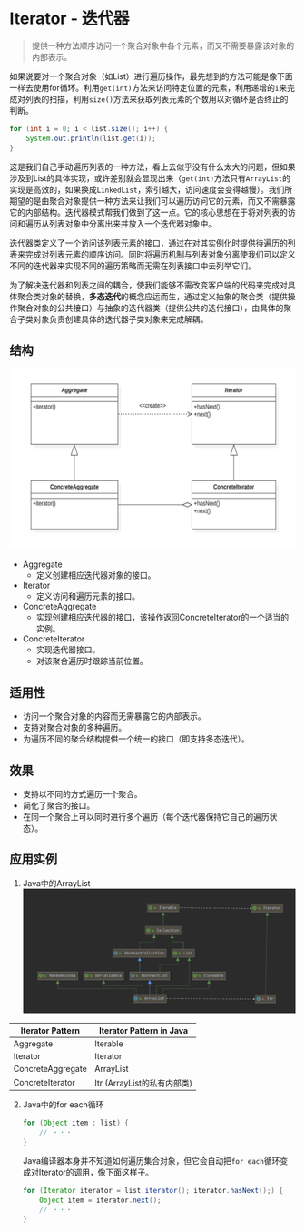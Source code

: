 # Iterator - 迭代器
> 提供一种方法顺序访问一个聚合对象中各个元素，而又不需要暴露该对象的内部表示。

如果说要对一个聚合对象（如List）进行遍历操作，最先想到的方法可能是像下面一样去使用for循环。利用`get(int)`方法来访问特定位置的元素，利用递增的`i`来完成对列表的扫描，利用`size()`方法来获取列表元素的个数用以对循环是否终止的判断。
```java
for (int i = 0; i < list.size(); i++) {
    System.out.println(list.get(i));
}
```
这是我们自己手动遍历列表的一种方法，看上去似乎没有什么太大的问题，但如果涉及到List的具体实现，或许差别就会显现出来（`get(int)`方法只有`ArrayList`的实现是高效的，如果换成`LinkedList`，索引越大，访问速度会变得越慢）。我们所期望的是由聚合对象提供一种方法来让我们可以遍历访问它的元素，而又不需暴露它的内部结构。迭代器模式帮我们做到了这一点。它的核心思想在于将对列表的访问和遍历从列表对象中分离出来并放入一个迭代器对象中。

迭代器类定义了一个访问该列表元素的接口，通过在对其实例化时提供待遍历的列表来完成对列表元素的顺序访问。同时将遍历机制与列表对象分离使我们可以定义不同的迭代器来实现不同的遍历策略而无需在列表接口中去列举它们。

为了解决迭代器和列表之间的耦合，使我们能够不需改变客户端的代码来完成对具体聚合类对象的替换，**多态迭代**的概念应运而生，通过定义抽象的聚合类（提供操作聚合对象的公共接口）与抽象的迭代器类（提供公共的迭代接口），由具体的聚合子类对象负责创建具体的迭代器子类对象来完成解耦。

## 结构

![Iterator](images/Iterator.png)

* Aggregate
  - 定义创建相应迭代器对象的接口。
* Iterator
  - 定义访问和遍历元素的接口。
* ConcreteAggregate
  - 实现创建相应迭代器的接口，该操作返回ConcreteIterator的一个适当的实例。
* ConcreteIterator
  - 实现迭代器接口。
  - 对该聚合遍历时跟踪当前位置。

## 适用性
* 访问一个聚合对象的内容而无需暴露它的内部表示。
* 支持对聚合对象的多种遍历。
* 为遍历不同的聚合结构提供一个统一的接口（即支持多态迭代）。

## 效果
* 支持以不同的方式遍历一个聚合。
* 简化了聚合的接口。
* 在同一个聚合上可以同时进行多个遍历（每个迭代器保持它自己的遍历状态）。

## 应用实例
1. Java中的ArrayList
  ![Iterator design pattern in java](images/Iterator-java.png)
  
  | Iterator Pattern  | Iterator Pattern in Java    |
  | ----------------- | --------------------------- |
  | Aggregate         | Iterable                    |
  | Iterator          | Iterator                    |
  | ConcreteAggregate | ArrayList                   |
  | ConcreteIterator  | Itr (ArrayList的私有内部类) |
  
  
  
2. Java中的for each循环

   ```java
   for (Object item : list) {
       // ・・・
   }
   ```

   Java编译器本身并不知道如何遍历集合对象，但它会自动把`for each`循环变成对Iterator的调用，像下面这样子。
   ```java
   for (Iterator iterator = list.iterator(); iterator.hasNext();) {
       Object item = iterator.next();
       // ・・・
   }
   ```

